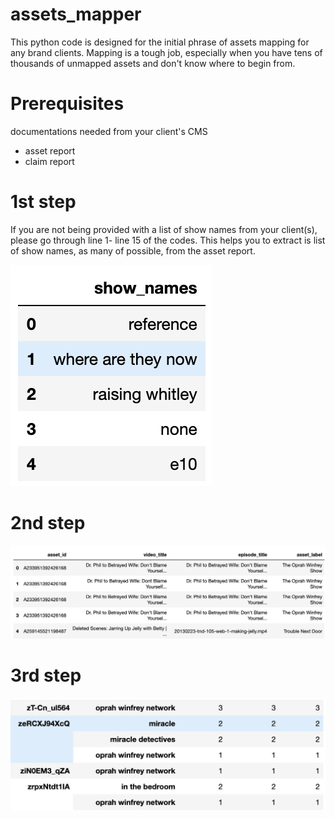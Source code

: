 # assets_mapper
This python code is designed for the initial phrase of assets mapping for any brand clients. Mapping is a tough job, especially when you have tens of thousands of unmapped assets and don't know where to begin from.

# Prerequisites
documentations needed from your client's CMS
* asset report
* claim report

# 1st step
If you are not being provided with a list of show names from your client(s), please go through line 1- line 15 of the codes. This helps you to extract is list of show names, as many of possible, from the asset report.

![](images/1.png)

# 2nd step
![](images/2.png)

# 3rd step
![](images/3.png)

